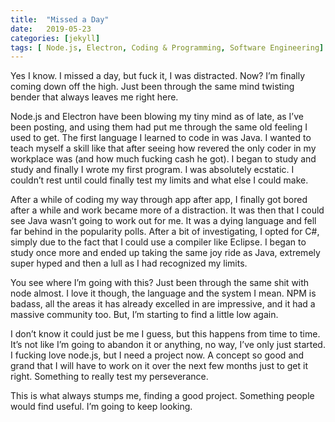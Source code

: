 ```yaml
---
title:  "Missed a Day"
date:   2019-05-23
categories: [jekyll]
tags: [ Node.js, Electron, Coding & Programming, Software Engineering]
---
```


Yes I know. I missed a day, but fuck it, I was distracted. Now? I’m finally coming down off the high. Just been through the same mind twisting bender that always leaves me right here.


Node.js and Electron have been blowing my tiny mind as of late, as I’ve been posting, and using them had put me through the same old feeling I used to get. The first language I learned to code in was Java. I wanted to teach myself a skill like that after seeing how revered the only coder in my workplace was (and how much fucking cash he got). I began to study and study and finally I wrote my first program. I was absolutely ecstatic. I couldn’t rest until could finally test my limits and what else I could make. 


After a while of coding my way through app after app, I finally got bored after a while and work became more of a distraction. It was then that I could see Java wasn’t going to work out for me. It was a dying language and fell far behind in the popularity polls. After a bit of investigating, I opted for C#, simply due to the fact that I could use a compiler like Eclipse. I began to study once more and ended up taking the same joy ride as Java, extremely super hyped and then a lull as I had recognized my limits.


You see where I’m going with this? Just been through the same shit with node almost. I love it though, the language and the system I mean. NPM is badass, all the areas it has already excelled in are impressive, and it had a massive community too. But, I’m starting to find a little low again. 


I don’t know it could just be me I guess, but this happens from time to time. It’s not like I’m going to abandon it or anything, no way, I’ve only just started. I fucking love node.js, but I need a project now. A concept so good and grand that I will have to work on it over the next few months just to get it right. Something to really test my perseverance. 


This is what always stumps me, finding a good project. Something people would find useful. I’m going to keep looking. 
